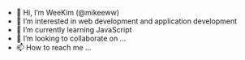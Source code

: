 - 👋 Hi, I’m WeeKim (@mikeeww)
- 👀 I’m interested in web development and application development
- 🌱 I’m currently learning JavaScript
- 💞️ I’m looking to collaborate on ...
- 📫 How to reach me ...

<!---
ScaryKim/ScaryKim is a ✨ special ✨ repository because its `README.md` (this file) appears on your GitHub profile.
You can click the Preview link to take a look at your changes.
--->
